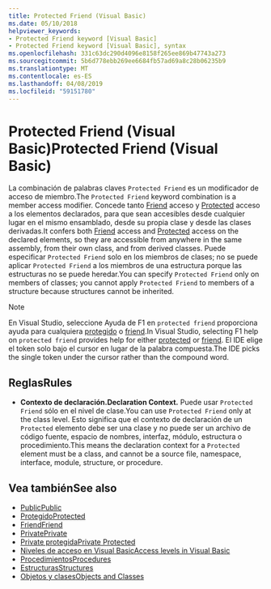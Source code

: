 ```yaml
---
title: Protected Friend (Visual Basic)
ms.date: 05/10/2018
helpviewer_keywords:
- Protected Friend keyword [Visual Basic]
- Protected Friend keyword [Visual Basic], syntax
ms.openlocfilehash: 331c63dc290d4096e8158f265ee869b47743a273
ms.sourcegitcommit: 5b6d778ebb269ee6684fb57ad69a8c28b06235b9
ms.translationtype: MT
ms.contentlocale: es-ES
ms.lasthandoff: 04/08/2019
ms.locfileid: "59151780"
---
```

# <a name="protected-friend-visual-basic"></a><span data-ttu-id="9fc5a-102">Protected Friend (Visual Basic)</span><span class="sxs-lookup"><span data-stu-id="9fc5a-102">Protected Friend (Visual Basic)</span></span>

<span data-ttu-id="9fc5a-103">La combinación de palabras claves `Protected Friend` es un modificador de acceso de miembro.</span><span class="sxs-lookup"><span data-stu-id="9fc5a-103">The `Protected Friend` keyword combination is a member access modifier.</span></span> <span data-ttu-id="9fc5a-104">Concede tanto [Friend](friend.md) acceso y [Protected](protected.md) acceso a los elementos declarados, para que sean accesibles desde cualquier lugar en el mismo ensamblado, desde su propia clase y desde las clases derivadas.</span><span class="sxs-lookup"><span data-stu-id="9fc5a-104">It confers both [Friend](friend.md) access and [Protected](protected.md) access on the declared elements, so they are accessible from anywhere in the same assembly, from their own class, and from derived classes.</span></span> <span data-ttu-id="9fc5a-105">Puede especificar `Protected Friend` solo en los miembros de clases; no se puede aplicar `Protected Friend` a los miembros de una estructura porque las estructuras no se puede heredar.</span><span class="sxs-lookup"><span data-stu-id="9fc5a-105">You can specify `Protected Friend` only on members of classes; you cannot apply `Protected Friend` to members of a structure because structures cannot be inherited.</span></span>

> [!NOTE]
> <span data-ttu-id="9fc5a-106">En Visual Studio, seleccione Ayuda de F1 en `protected friend` proporciona ayuda para cualquiera [protegido](protected.md) o [friend](friend.md).</span><span class="sxs-lookup"><span data-stu-id="9fc5a-106">In Visual Studio, selecting F1 help on `protected friend` provides help for either [protected](protected.md) or [friend](friend.md).</span></span> <span data-ttu-id="9fc5a-107">El IDE elige el token solo bajo el cursor en lugar de la palabra compuesta.</span><span class="sxs-lookup"><span data-stu-id="9fc5a-107">The IDE picks the single token under the cursor rather than the compound word.</span></span>

## <a name="rules"></a><span data-ttu-id="9fc5a-108">Reglas</span><span class="sxs-lookup"><span data-stu-id="9fc5a-108">Rules</span></span>

- **<span data-ttu-id="9fc5a-109">Contexto de declaración.</span><span class="sxs-lookup"><span data-stu-id="9fc5a-109">Declaration Context.</span></span>** <span data-ttu-id="9fc5a-110">Puede usar `Protected Friend` sólo en el nivel de clase.</span><span class="sxs-lookup"><span data-stu-id="9fc5a-110">You can use `Protected Friend` only at the class level.</span></span> <span data-ttu-id="9fc5a-111">Esto significa que el contexto de declaración de un `Protected` elemento debe ser una clase y no puede ser un archivo de código fuente, espacio de nombres, interfaz, módulo, estructura o procedimiento.</span><span class="sxs-lookup"><span data-stu-id="9fc5a-111">This means the declaration context for a `Protected` element must be a class, and cannot be a source file, namespace, interface, module, structure, or procedure.</span></span> 

## <a name="see-also"></a><span data-ttu-id="9fc5a-112">Vea también</span><span class="sxs-lookup"><span data-stu-id="9fc5a-112">See also</span></span>

- [<span data-ttu-id="9fc5a-113">Public</span><span class="sxs-lookup"><span data-stu-id="9fc5a-113">Public</span></span>](../../../visual-basic/language-reference/modifiers/public.md)
- [<span data-ttu-id="9fc5a-114">Protegido</span><span class="sxs-lookup"><span data-stu-id="9fc5a-114">Protected</span></span>](../../../visual-basic/language-reference/modifiers/protected.md)
- [<span data-ttu-id="9fc5a-115">Friend</span><span class="sxs-lookup"><span data-stu-id="9fc5a-115">Friend</span></span>](friend.md)
- [<span data-ttu-id="9fc5a-116">Private</span><span class="sxs-lookup"><span data-stu-id="9fc5a-116">Private</span></span>](../../../visual-basic/language-reference/modifiers/private.md)
- [<span data-ttu-id="9fc5a-117">Private protegida</span><span class="sxs-lookup"><span data-stu-id="9fc5a-117">Private Protected</span></span>](./private-protected.md)
- [<span data-ttu-id="9fc5a-118">Niveles de acceso en Visual Basic</span><span class="sxs-lookup"><span data-stu-id="9fc5a-118">Access levels in Visual Basic</span></span>](../../../visual-basic/programming-guide/language-features/declared-elements/access-levels.md)
- [<span data-ttu-id="9fc5a-119">Procedimientos</span><span class="sxs-lookup"><span data-stu-id="9fc5a-119">Procedures</span></span>](../../../visual-basic/programming-guide/language-features/procedures/index.md)
- [<span data-ttu-id="9fc5a-120">Estructuras</span><span class="sxs-lookup"><span data-stu-id="9fc5a-120">Structures</span></span>](../../../visual-basic/programming-guide/language-features/data-types/structures.md)
- [<span data-ttu-id="9fc5a-121">Objetos y clases</span><span class="sxs-lookup"><span data-stu-id="9fc5a-121">Objects and Classes</span></span>](../../../visual-basic/programming-guide/language-features/objects-and-classes/index.md)
